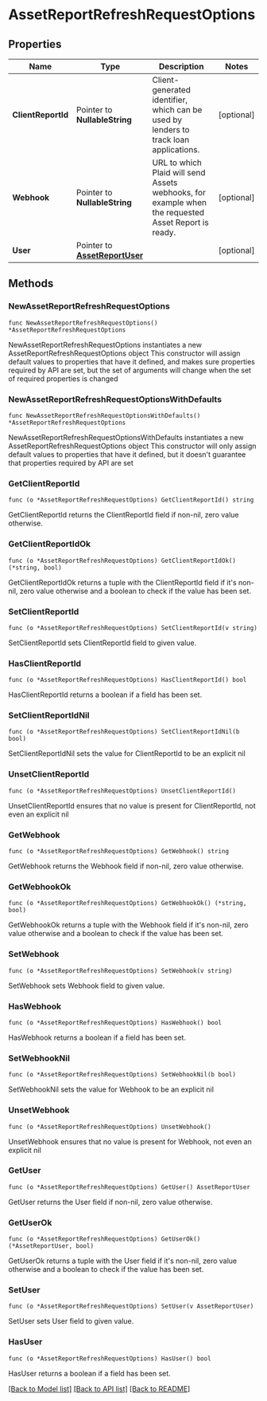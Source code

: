 # AssetReportRefreshRequestOptions

## Properties

Name | Type | Description | Notes
------------ | ------------- | ------------- | -------------
**ClientReportId** | Pointer to **NullableString** | Client-generated identifier, which can be used by lenders to track loan applications. | [optional] 
**Webhook** | Pointer to **NullableString** | URL to which Plaid will send Assets webhooks, for example when the requested Asset Report is ready. | [optional] 
**User** | Pointer to [**AssetReportUser**](AssetReportUser.md) |  | [optional] 

## Methods

### NewAssetReportRefreshRequestOptions

`func NewAssetReportRefreshRequestOptions() *AssetReportRefreshRequestOptions`

NewAssetReportRefreshRequestOptions instantiates a new AssetReportRefreshRequestOptions object
This constructor will assign default values to properties that have it defined,
and makes sure properties required by API are set, but the set of arguments
will change when the set of required properties is changed

### NewAssetReportRefreshRequestOptionsWithDefaults

`func NewAssetReportRefreshRequestOptionsWithDefaults() *AssetReportRefreshRequestOptions`

NewAssetReportRefreshRequestOptionsWithDefaults instantiates a new AssetReportRefreshRequestOptions object
This constructor will only assign default values to properties that have it defined,
but it doesn't guarantee that properties required by API are set

### GetClientReportId

`func (o *AssetReportRefreshRequestOptions) GetClientReportId() string`

GetClientReportId returns the ClientReportId field if non-nil, zero value otherwise.

### GetClientReportIdOk

`func (o *AssetReportRefreshRequestOptions) GetClientReportIdOk() (*string, bool)`

GetClientReportIdOk returns a tuple with the ClientReportId field if it's non-nil, zero value otherwise
and a boolean to check if the value has been set.

### SetClientReportId

`func (o *AssetReportRefreshRequestOptions) SetClientReportId(v string)`

SetClientReportId sets ClientReportId field to given value.

### HasClientReportId

`func (o *AssetReportRefreshRequestOptions) HasClientReportId() bool`

HasClientReportId returns a boolean if a field has been set.

### SetClientReportIdNil

`func (o *AssetReportRefreshRequestOptions) SetClientReportIdNil(b bool)`

 SetClientReportIdNil sets the value for ClientReportId to be an explicit nil

### UnsetClientReportId
`func (o *AssetReportRefreshRequestOptions) UnsetClientReportId()`

UnsetClientReportId ensures that no value is present for ClientReportId, not even an explicit nil
### GetWebhook

`func (o *AssetReportRefreshRequestOptions) GetWebhook() string`

GetWebhook returns the Webhook field if non-nil, zero value otherwise.

### GetWebhookOk

`func (o *AssetReportRefreshRequestOptions) GetWebhookOk() (*string, bool)`

GetWebhookOk returns a tuple with the Webhook field if it's non-nil, zero value otherwise
and a boolean to check if the value has been set.

### SetWebhook

`func (o *AssetReportRefreshRequestOptions) SetWebhook(v string)`

SetWebhook sets Webhook field to given value.

### HasWebhook

`func (o *AssetReportRefreshRequestOptions) HasWebhook() bool`

HasWebhook returns a boolean if a field has been set.

### SetWebhookNil

`func (o *AssetReportRefreshRequestOptions) SetWebhookNil(b bool)`

 SetWebhookNil sets the value for Webhook to be an explicit nil

### UnsetWebhook
`func (o *AssetReportRefreshRequestOptions) UnsetWebhook()`

UnsetWebhook ensures that no value is present for Webhook, not even an explicit nil
### GetUser

`func (o *AssetReportRefreshRequestOptions) GetUser() AssetReportUser`

GetUser returns the User field if non-nil, zero value otherwise.

### GetUserOk

`func (o *AssetReportRefreshRequestOptions) GetUserOk() (*AssetReportUser, bool)`

GetUserOk returns a tuple with the User field if it's non-nil, zero value otherwise
and a boolean to check if the value has been set.

### SetUser

`func (o *AssetReportRefreshRequestOptions) SetUser(v AssetReportUser)`

SetUser sets User field to given value.

### HasUser

`func (o *AssetReportRefreshRequestOptions) HasUser() bool`

HasUser returns a boolean if a field has been set.


[[Back to Model list]](../README.md#documentation-for-models) [[Back to API list]](../README.md#documentation-for-api-endpoints) [[Back to README]](../README.md)


